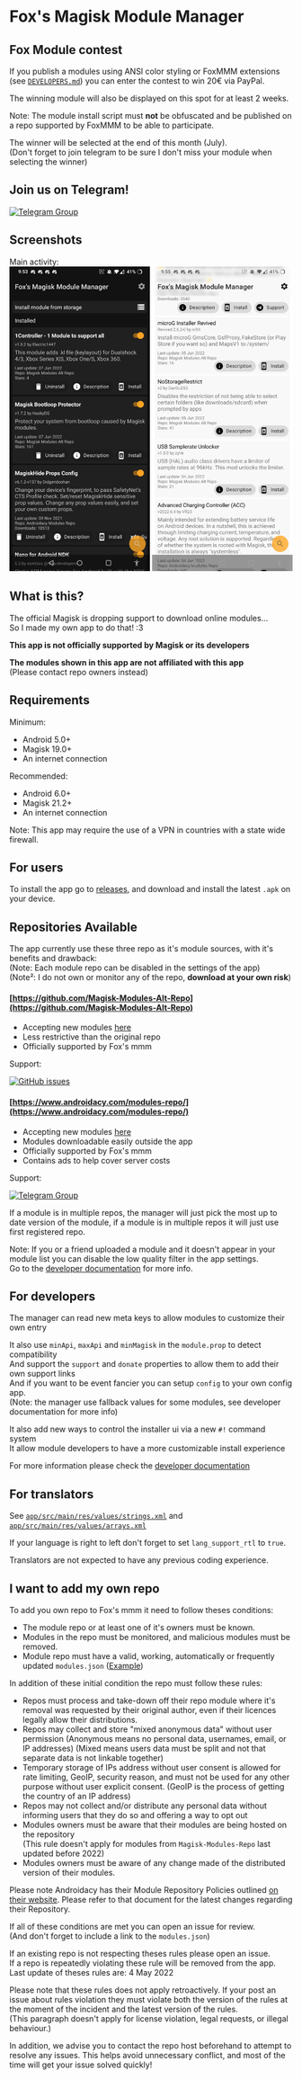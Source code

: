 # Fox's Magisk Module Manager

## Fox Module contest

If you publish a modules using ANSI color styling or FoxMMM extensions
(see [`DEVELOPERS.md`](DEVELOPERS.md)) you can enter the contest to win 20€ via PayPal.

The winning module will also be displayed on this spot for at least 2 weeks.

Note: The module install script must **not** be obfuscated and 
be published on a repo supported by FoxMMM to be able to participate.

The winner will be selected at the end of this month (July).  
(Don't forget to join telegram to be sure I don't miss your module when selecting the winner)

## Join us on Telegram! 

[![Telegram Group](https://img.shields.io/endpoint?color=neon&style=flat&url=https%3A%2F%2Ftg.sumanjay.workers.dev%2FFox2Code_Chat)](https://telegram.dog/Fox2Code_Chat)

## Screenshots

Main activity:  
[<img src="screenshot-dark.jpg" width="250"/>](screenshot-dark.jpg)
[<img src="screenshot-light.jpg" width="250"/>](screenshot-light.jpg)

## What is this? 

The official Magisk is dropping support to download online modules...  
So I made my own app to do that! :3

**This app is not officially supported by Magisk or its developers**

**The modules shown in this app are not affiliated with this app**  
(Please contact repo owners instead)

## Requirements

Minimum:
- Android 5.0+
- Magisk 19.0+
- An internet connection

Recommended:
- Android 6.0+
- Magisk 21.2+
- An internet connection

Note: This app may require the use of a VPN in countries with a state wide firewall.

## For users

To install the app go to [releases](https://github.com/Fox2Code/FoxMagiskModuleManager/releases), 
and download and install the latest `.apk` on your device.

## Repositories Available


The app currently use these three repo as it's module sources, with it's benefits and drawback:  
(Note: Each module repo can be disabled in the settings of the app)  
(Note²: I do not own or monitor any of the repo, **download at your own risk**)

#### [https://github.com/Magisk-Modules-Alt-Repo](https://github.com/Magisk-Modules-Alt-Repo)  
- Accepting new modules [here](https://github.com/Magisk-Modules-Alt-Repo/submission)
- Less restrictive than the original repo
- Officially supported by Fox's mmm

Support:

[![GitHub issues](https://img.shields.io/github/issues/Magisk-Modules-Alt-Repo/submission)](https://github.com/Magisk-Modules-Alt-Repo/submission/issues)

#### [https://www.androidacy.com/modules-repo/](https://www.androidacy.com/modules-repo/)
- Accepting new modules [here](https://www.androidacy.com/module-repository-applications/)
- Modules downloadable easily outside the app
- Officially supported by Fox's mmm
- Contains ads to help cover server costs

Support:

[![Telegram Group](https://img.shields.io/endpoint?color=neon&style=flat&url=https%3A%2F%2Ftg.sumanjay.workers.dev%2Fandroidacy_discussions)](https://telegram.dog/androidacy_discussions)

If a module is in multiple repos, the manager will just pick the most up to date version 
of the module, if a module is in multiple repos it will just use first registered repo.

Note: If you or a friend uploaded a module and it doesn't appear in your module 
list you can disable the low quality filter in the app settings.  
Go to the [developer documentation](DEVELOPERS.md) for more info.

## For developers

The manager can read new meta keys to allow modules to customize their own entry

It also use `minApi`, `maxApi` and `minMagisk` in the `module.prop` to detect compatibility  
And support the `support` and `donate` properties to allow them to add their own support links  
And if you want to be event fancier you can setup `config` to your own config app.  
(Note: the manager use fallback values for some modules, see developer documentation for more info)

It also add new ways to control the installer ui via a new `#!` command system  
It allow module developers to have a more customizable install experience

For more information please check the [developer documentation](DEVELOPERS.md)

## For translators

See [`app/src/main/res/values/strings.xml`](https://github.com/Fox2Code/FoxMagiskModuleManager/blob/master/app/src/main/res/values/strings.xml)
and [`app/src/main/res/values/arrays.xml`](https://github.com/Fox2Code/FoxMagiskModuleManager/blob/master/app/src/main/res/values/arrays.xml)

If your language is right to left don't forget to set `lang_support_rtl` to `true`.

Translators are not expected to have any previous coding experience.

## I want to add my own repo

To add you own repo to Fox's mmm it need to follow theses conditions:
- The module repo or at least one of it's owners must be known.
- Modules in the repo must be monitored, and malicious modules must be removed.
- Module repo must have a valid, working, automatically or frequently updated `modules.json`
  ([Example](https://github.com/Magisk-Modules-Alt-Repo/json/blob/main/modules.json))
  
In addition of these initial condition the repo must follow these rules:
- Repos must process and take-down off their repo module where it's removal was requested
  by their original author, even if their licences legally allow their distributions.
- Repos may collect and store "mixed anonymous data" without user permission
  (Anonymous means no personal data, usernames, email, or IP addresses)
  (Mixed means users data must be split and not that separate data is not linkable together)
- Temporary storage of IPs address without user consent is allowed for rate limiting, GeoIP,
  security reason, and must not be used for any other purpose without user explicit consent.
  (GeoIP is the process of getting the country of an IP address)
- Repos may not collect and/or distribute any personal data without informing users that they do so and offering a way to opt out
- Modules owners must be aware that their modules are being hosted on the repository  
  (This rule doesn't apply for modules from `Magisk-Modules-Repo` last updated before 2022)
- Modules owners must be aware of any change made of the distributed version of their modules.

Please note Androidacy has their Module Repository Policies outlined [on their website](https://www.androidacy.com/module-requirements/?utm_source=foxmmm-readme&utm_medium=web). Please refer to that document for the latest changes regarding their Repository.

If all of these conditions are met you can open an issue for review.  
(And don't forget to include a link to the `modules.json`)

If an existing repo is not respecting theses rules please open an issue.  
If a repo is repeatedly violating these rule will be removed from the app.  
Last update of theses rules are: 4 May 2022

Please note that these rules does not apply retroactively.
If your post an issue about rules violation they must violate both the version of
the rules at the moment of the incident and the latest version of the rules.  
(This paragraph doesn't apply for license violation, legal requests, or illegal behaviour.)

In addition, we advise you to contact the repo host beforehand to attempt to resolve any issues. This helps avoid unnecessary conflict, and most of the time will get your issue solved quickly! 
